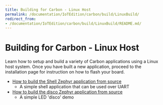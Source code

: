 ```yaml
---
title: Building for Carbon - Linux Host
permalink: /documentation/IoTEdition/carbon/build/LinuxBuild/
redirect_from:
- /documentation/IoTEdition/carbon/build/LinuxBuild/README.md/
---
```

# Building for Carbon - Linux Host

Learn how to setup and build a variety of Carbon applications using a Linux host system. Once you have built a new application, proceed to the installation page for instruction on how to flash your board.

- [How to build the Shell Zephyr application from source](BuildShell.md)
   - A simple shell application that can be used over UART
- [How to build the disco Zephyr application from source](BuildDisco.md)
   - A simple LED 'disco' demo

